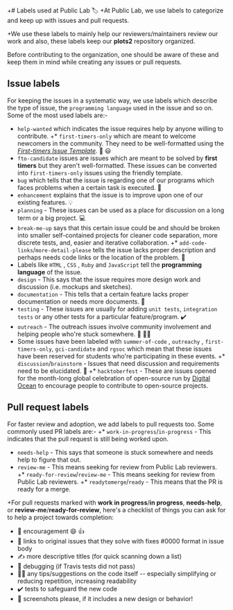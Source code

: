 +# Labels used at Public Lab :label:
+At Public Lab, we use labels to categorize and keep up with issues and pull requests.

+We use these labels to mainly help our reviewers/maintainers review our work and also, these labels keep our **plots2** repository organized.

Before contributing to the organization, one should be aware of these and keep them in mind while creating any issues or pull requests.

## Issue labels
For keeping the issues in a systematic way, we use labels which describe the type of issue, the  ` programming language ` used in the issue and so on.
Some of the most used labels are:-
* ` help-wanted ` which indicates the issue requires help by anyone willing to contribute.
+* ` first-timers-only ` which are meant to welcome newcomers in the community. They need to be well-formatted using the *[First-timers Issue Template](https://github.com/publiclab/plots2/blob/main/.github/ISSUE_TEMPLATE/--first-timers-only.md)*. :tada: :smiley:
* ` fto-candidate ` issues are issues which are meant to be solved by **first timers** but they aren't well-formatted. These issues can be converted into ` first-timers-only ` issues using the friendly template.
* ` bug ` which tells that the issue is regarding one of our programs which faces problems when a certain task is executed. :bug:
* ` enhancement ` explains that the issue is to improve upon one of our existing features. :bulb:
* ` planning ` - These issues can be used as a place for discussion on a long term or a big project. :computer:
* ` break-me-up ` says that this certain issue could be and should be broken into smaller self-contained projects for cleaner code separation, more discrete tests, and, easier and iterative collaboration.
+* ` add-code-links `/` more-detail-please ` tells the issue lacks proper description and perhaps needs code links or the location of the problem. :link:
* Labels like ` HTML ` , ` CSS ` , ` Ruby ` and ` JavaScript ` tell the **programming language** of the issue.
* ` design ` - This says that the issue requires more design work and discussion (i.e. mockups and sketches).
* ` documentation ` - This tells that a certain feature lacks proper documentation or needs more documents. :orange_book:
* ` testing ` - These issues are usually for adding `unit tests`, `integration tests` or any other tests for a particular feature/program. :heavy_check_mark:
* ` outreach ` - The outreach issues involve community involvement and helping people who're stuck somewhere. :tada: :raising_hand_man:
* Some issues have been labeled with ` summer-of-code ` , ` outreachy ` , ` first-timers-only `, ` gci-candidate ` and ` rgsoc ` which mean that these issues have been reserved for students who're participating in these events.
+* ` discussion `/` brainstorm ` - Issues that need discussion and requirements need to be elucidated. :brain:
+* ` hacktoberfest ` - These are issues opened for the month-long global celebration of open-source run by [Digital Ocean](https://hacktoberfest.digitalocean.com/) to encourage people to contribute to open-source projects.

## Pull request labels
For faster review and adoption, we add labels to pull requests too.
Some commonly used PR labels are:-
+* ` work-in-progress `/` in-progress ` - This indicates that the pull request is still being worked upon.
* ` needs-help ` - This says that someone is stuck somewhere and needs help to figure that out.
* ` review-me ` - This means seeking for review from Public Lab reviewers.
+* ` ready-for-review `/` review-me ` - This means seeking for review from Public Lab reviewers.
+* ` readytomerge `/` ready ` - This means that the PR is ready for a merge.

+For pull requests marked with **work in progress**/**in progress**, **needs-help**, or **review-me**/**ready-for-review**, here's a checklist of things you can ask for to help a project towards completion:

  * 🎉 encouragement 😄 👍
  * 🔗 links to original issues that they solve with fixes #0000 format in issue body
  * ✍️ more descriptive titles (for quick scanning down a list)
  * 🐞 debugging (if Travis tests did not pass)
  * 👩‍💻 any tips/suggestions on the code itself -- especially simplifying or reducing repetition, increasing readability
  * ✔️ tests to safeguard the new code
  * 📸 screenshots please, if it includes a new design or behavior!
